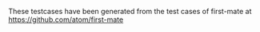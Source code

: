 These testcases have been generated from the test cases of first-mate at https://github.com/atom/first-mate